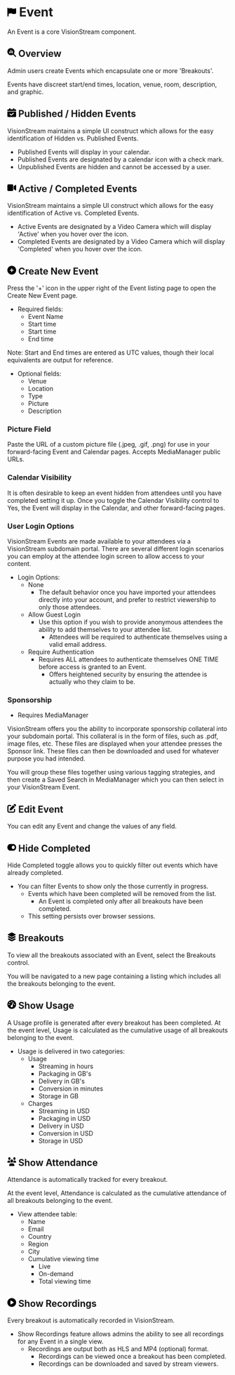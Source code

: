 # <img src="https://raw.githubusercontent.com/vishaldhole173/pro-stream-documentation/main/fontawesome/svgs/solid/flag.svg" width="20" height="20"> Event
An Event is a core VisionStream component.

## <img src="https://raw.githubusercontent.com/vishaldhole173/pro-stream-documentation/main/fontawesome/svgs/solid/magnifying-glass-chart.svg" width="20" height="20"> Overview
Admin users create Events which encapsulate one or more 'Breakouts'.

Events have discreet start/end times, location, venue, room, description, and graphic.

## <img src="https://raw.githubusercontent.com/vishaldhole173/pro-stream-documentation/main/fontawesome/svgs/solid/calendar-check.svg" width="20" height="20"> Published / Hidden Events

VisionStream maintains a simple UI construct which allows for the easy identification of Hidden vs. Published Events.

- Published Events will display in your calendar.
- Published Events are designated by a calendar icon with a check mark.
- Unpublished Events are hidden and cannot be accessed by a user.

## <img src="https://raw.githubusercontent.com/vishaldhole173/pro-stream-documentation/main/fontawesome/svgs/solid/video.svg" width="20" height="20"> Active / Completed Events

VisionStream maintains a simple UI construct which allows for the easy identification of Active vs. Completed Events.

- Active Events are designated by a Video Camera which will display 'Active' when you hover over the icon.
- Completed Events are designated by a Video Camera which will display 'Completed' when you hover over the icon.

##  <img src="https://raw.githubusercontent.com/vishaldhole173/pro-stream-documentation/main/fontawesome/svgs/solid/circle-plus.svg" width="20" height="20"> Create New Event

Press the '+' icon in the upper right of the Event listing page to open the Create New Event page.

* Required fields:
  - Event Name
  - Start time
  - Start time
  - End time

Note: Start and End times are entered as UTC values, though their local equivalents are output for reference.

* Optional fields:
  - Venue
  - Location
  - Type
  - Picture
  - Description

### Picture Field

Paste the URL of a custom picture file (.jpeg, .gif, .png) for use in your forward-facing Event and Calendar pages. Accepts MediaManager public URLs.

### Calendar Visibility

It is often desirable to keep an event hidden from attendees until you have completed setting it up.
Once you toggle the Calendar Visibility control to Yes, the Event will display in the Calendar, and other forward-facing pages.

### User Login Options

VisionStream Events are made available to your attendees via a VisionStream subdomain portal.
There are several different login scenarios you can employ at the attendee login screen to allow access to your content.

- Login Options:
  - None
    - The default behavior once you have imported your attendees directly into your account, and prefer to restrict viewership to only those attendees.
  - Allow Guest Login
    - Use this option if you wish to provide anonymous attendees the ability to add themselves to your attendee list.
      - Attendees will be required to authenticate themselves using a valid email address. 
  - Require Authentication
    - Requires ALL attendees to authenticate themselves ONE TIME before access is granted to an Event.
      - Offers heightened security by ensuring the attendee is actually who they claim to be. 

### Sponsorship

- Requires MediaManager

VisionStream offers you the ability to incorporate sponsorship collateral into your subdomain portal.
This collateral is in the form of files, such as .pdf, image files, etc. These files are displayed when your attendee presses the 
Sponsor link. These files can then be downloaded and used for whatever purpose you had intended.

You will group these files together using various tagging strategies, and then create a Saved Search in MediaManager which you can then select in your VisionStream Event.


## <img src="https://raw.githubusercontent.com/vishaldhole173/pro-stream-documentation/main/fontawesome/svgs/solid/pen-to-square.svg" width="20" height="20"> Edit Event

You can edit any Event and change the values of any field.

## <img src="https://raw.githubusercontent.com/vishaldhole173/pro-stream-documentation/main/fontawesome/svgs/solid/toggle-on.svg" width="20" height="20"> Hide Completed

Hide Completed toggle allows you to quickly filter out events which have already completed.

* You can filter Events to show only the those currently in progress.
  - Events which have been completed will be removed from the list.
    - An Event is completed only after all breakouts have been completed.
  - This setting persists over browser sessions.

## <img src="https://raw.githubusercontent.com/vishaldhole173/pro-stream-documentation/main/fontawesome/svgs/solid/layer-group.svg" width="20" height="20"> Breakouts

To view all the breakouts associated with an Event, select the Breakouts control.

You will be navigated to a new page containing a listing which includes all the breakouts belonging to the event.

## <img src="https://raw.githubusercontent.com/vishaldhole173/pro-stream-documentation/main/fontawesome/svgs/solid/gauge-high.svg" width="20" height="20"> Show Usage

A Usage profile is generated after every breakout has been completed. At the event level, Usage is calculated as the cumulative usage of all breakouts belonging to the event.

* Usage is delivered in two categories:
  - Usage
    - Streaming in hours
    - Packaging in GB's
    - Delivery in GB's
    - Conversion in minutes
    - Storage in GB
  - Charges
    - Streaming in USD
    - Packaging in USD
    - Delivery in USD
    - Conversion in USD
    - Storage in USD

##  <img src="https://raw.githubusercontent.com/vishaldhole173/pro-stream-documentation/main/fontawesome/svgs/solid/users.svg" width="20" height="20"> Show Attendance

Attendance is automatically tracked for every breakout.

At the event level, Attendance is calculated as the cumulative attendance of all breakouts belonging to the event.

* View attendee table:
  - Name
  - Email
  - Country
  - Region
  - City
  - Cumulative viewing time
    - Live
    - On-demand
    - Total viewing time

## <img src="https://raw.githubusercontent.com/vishaldhole173/pro-stream-documentation/main/fontawesome/svgs/solid/circle-play.svg" width="20" height="20"> Show Recordings

Every breakout is automatically recorded in VisionStream.
* Show Recordings feature allows admins the ability to see all recordings for any Event in a single view.
    - Recordings are output both as HLS and MP4 (optional) format.
      - Recordings can be viewed once a breakout has been completed.
      - Recordings can be downloaded and saved by stream viewers.
